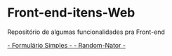 # Front-end-itens-Web
 Repositório de algumas funcionalidades pra Front-end

<a href="https://vitor0ferreira.github.io/Front-end-itens-Web/Treinos-HTML-CSS-JS/Formularios/Formulario-Simples/" > - Formulário Simples - </a>
<a href="https://vitor0ferreira.github.io/Front-end-itens-Web/Treinos-HTML-CSS-JS/Random-Nator" > - Random-Nator - </a>

